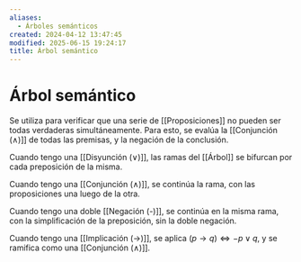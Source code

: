 ```yaml
---
aliases:
  - Árboles semánticos
created: 2024-04-12 13:47:45
modified: 2025-06-15 19:24:17
title: Árbol semántico
---
```


# Árbol semántico

Se utiliza para verificar que una serie de [[Proposiciones]] no pueden ser todas verdaderas simultáneamente. Para esto, se evalúa la [[Conjunción (∧)]] de todas las premisas, y la negación de la conclusión.

Cuando tengo una [[Disyunción (∨)]], las ramas del [[Árbol]] se bifurcan por cada preposición de la misma.

Cuando tengo una [[Conjunción (∧)]], se continúa la rama, con las proposiciones una luego de la otra.

Cuando tengo una doble [[Negación (-)]], se continúa en la misma rama, con la simplificación de la preposición, sin la doble negación.

Cuando tengo una [[Implicación (→)]], se aplica $(p\rightarrow q)\Leftrightarrow -p \lor q$, y se ramifica como una [[Conjunción (∧)]].
